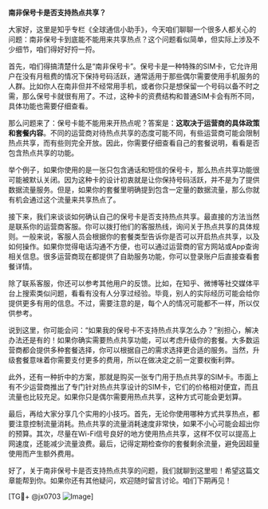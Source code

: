 **南非保号卡是否支持热点共享？**

大家好，这里是知乎专栏《全球通信小助手》，今天咱们聊聊一个很多人都关心的问题：南非保号卡到底能不能用来共享热点？这个问题看似简单，但实际上涉及不少细节，咱们得好好捋一捋。

首先，咱们得搞清楚什么是“南非保号卡”。保号卡是一种特殊的SIM卡，它允许用户在没有月租费的情况下保持号码活跃，通常适用于那些偶尔需要使用手机服务的人群。比如你人在南非但并不经常用手机，或者你只是想保留一个号码以备不时之需，那么保号卡就很有用了。不过，这种卡的资费结构和普通SIM卡会有所不同，具体功能也需要仔细查看。

那么问题来了：保号卡能不能用来开热点呢？答案是：**这取决于运营商的具体政策和套餐内容**。不同的运营商对待热点共享的态度可能不同，有些运营商可能会限制热点共享，而有些则完全开放。因此，你需要仔细查看自己的套餐说明，看看是否包含热点共享的功能。

举个例子，如果你使用的是一张只包含通话和短信的保号卡，那么热点共享功能很可能被默认关闭。因为这种卡的设计初衷就是让你保持号码活跃，并不是为了提供数据流量服务。但是，如果你的套餐里明确提到包含一定量的数据流量，那么你就有机会通过这个流量来共享热点了。

接下来，我们来谈谈如何确认自己的保号卡是否支持热点共享。最直接的方法当然是联系你的运营商客服。你可以拨打他们的客服热线，询问关于热点共享的具体规则。一般来说，客服人员会根据你的套餐类型告诉你是否可以开启热点共享，以及如何操作。如果你觉得电话沟通不方便，也可以通过运营商的官方网站或App查询相关信息。很多运营商现在都提供了自助服务功能，你可以登录账户后直接查看套餐详情。

除了联系客服，你还可以参考其他用户的反馈。比如，在知乎、微博等社交媒体平台上搜索类似问题，看看有没有人分享过经验。毕竟，别人的实际经历可能会给你提供更多有用的信息。不过，需要注意的是，每个人的情况可能都不一样，所以仅供参考。

说到这里，你可能会问：“如果我的保号卡不支持热点共享怎么办？”别担心，解决办法还是有的！如果你确实需要热点共享功能，可以考虑升级你的套餐。大多数运营商都会提供多种套餐选择，你可以根据自己的需求选择更合适的服务。当然，升级套餐意味着你需要支付更多的费用，所以在做决定之前一定要权衡利弊。

此外，还有一种折中的方案，那就是购买一张专门用于热点共享的SIM卡。市面上有不少运营商推出了专门针对热点共享设计的SIM卡，它们的价格相对便宜，而且流量也比较充足。如果你只是偶尔需要用热点共享，这种方式可能会更划算。

最后，再给大家分享几个实用的小技巧。首先，无论你使用哪种方式共享热点，都要注意控制流量消耗。热点共享的流量消耗速度非常快，如果不小心可能会超出你的预算。其次，尽量在Wi-Fi信号良好的地方使用热点共享，这样不仅可以提高上网速度，还能减少流量浪费。最后，记得定期检查你的套餐剩余流量，避免因超量使用而产生额外费用。

好了，关于南非保号卡是否支持热点共享的问题，我们就聊到这里啦！希望这篇文章能帮到你。如果你还有其他疑问，欢迎随时留言讨论。咱们下期再见！

[TG💪+ @jx0703 ![Image](https://github.com/user-attachments/assets/dbca1d08-cadb-493c-b0ec-ad6f7a83f270)]